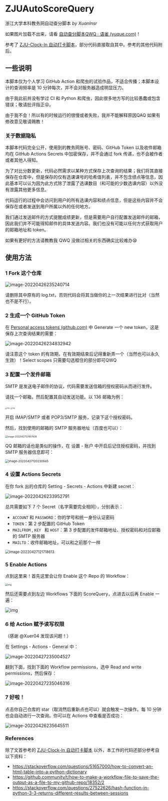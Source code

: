 # ZJUAutoScoreQuery

浙江大学本科教务网自动查分脚本	 _by XuanInsr_



如果图片加载不出来，请看 [自动查分脚本QWQ · 语雀 (yuque.com)](https://www.yuque.com/xianyuxuan/coding/auto_score_query)！



参考了 [ZJU-Clock-In 自动打卡脚本](https://github.com/furry-potato-maker/ZJU-Clock-In)，部分代码直接取自其中。参考的其他代码附后。



## 一些说明

本脚本仅为个人学习 GitHub Action 和爬虫的试验作品，不适合传播；本脚本设计的查询频率是 10 分钟每次，并不会对服务器造成明显压力。

由于我此前并没有学过 CI 和 Python 和爬虫，因此很多地方写的比较愚蠢或包含错误；敬请批评指正😝。

由于我不会！所以有的时候运行的很慢或者失败，我并不能解释原因QAQ 如果有修改意见敬请赐教！



### 关于数据隐私

本脚本代码完全公开，使用到的教务网账号、密码、GitHub Token 以及收件邮箱均在 GitHub Actions Secrets 中加密保存，并不会通过 fork 传递，也不会被作者或者其他人得知。

为了对比分数更新，代码必然需求以某种方式保存上次查询的结果；我们将其直接保存在仓库中，但是保存的仅有选课课号的哈希值列表，并不包含绩点等信息，因此基本可以认为因为此方式除了泄露了选课数目（和可能的少数选课内容）以外没有泄露其他更多信息。

代码运行的过程中会访问到用户的所有选课内容和绩点信息，但是这些内容并不会保存在或者发送到用户所属以外的任何地方。

我们通过发送邮件的方式提醒成绩更新，但是需要用户自行配置发送邮件的邮箱，因此我们并不可能得知邮件的具体发送内容。我们也没有可能以任何方式获取用户的邮箱地址和 token。

如果有更好的方法请教教我 QWQ 没做过相关的东西确实比较难办😪



## 使用方法

### 1 Fork 这个仓库

![image-20220426235240714](README.assets/image-20220426235240714.png)

请删除其中原有的 log.txt，否则代码会将其当做你的上一次结果进行比对（当然也不是不行）。



### 2 生成一个 GitHub Token

在 [Personal access tokens (github.com)](https://github.com/settings/tokens) 中 Generate 一个 new token，这是保存上次查询结果的需要：

![image-20220426234832942](README.assets/image-20220426234832942.png)

请注意这个 token 的有效期，在有效期结束后记得重新弄一个（当然也可以永久生效）！Select scopes 只需要勾选框住的部分即可QWQ



### 3 配置一个发件邮箱

SMTP 是发送电子邮件的协议，代码需要发送信箱的授权密码从而进行发件。

请找一个邮箱，然后配置其自动发送功能。以 136 邮箱为例：

<img src="README.assets/14C4D085D0E7DDF334C2821048D519A5.jpg" alt="img" style="zoom: 33%;" />

<img src="README.assets/0418F40E7A323F8421905C67570FB6AE.jpg" alt="img" style="zoom:33%;" />

开启 IMAP/SMTP 或者 POP3/SMTP 服务，记录下这个授权密码。

然后，找到使用的邮箱的 SMTP 服务器地址（百度也可以）：

<img src="README.assets/image-20220427121657608.png" alt="image-20220427121657608" style="zoom:50%;" />



QQ 邮箱的话也是类似的操作，在 设置 - 账户 中开启后记住授权密码，并找到 SMTP 服务器信息即可：

<img src="README.assets/image-20220427120230945.png" alt="image-20220427120230945" style="zoom: 67%;" />



### 4 设置 Actions Secrets

在你 fork 出的仓库的 Setting - Secrets - Actions 中新建 secret：

![image-20220426233952791](README.assets/image-20220426233952791.png)

总共需要如下 7 个 Secret（名字需要完全相同），分别表示：

* `ACCOUNT` 和 `PASSWORD`：你的学号和统一身份认证密码
* `TOKEN`：第 2 步配置的 GitHub Token
* `MAILFROM` , `KEY ` 和 `HOST`：第 3 步配置的发件邮箱地址、授权密码和对应邮箱的 SMTP 服务器
* `MAILTO`：收件邮箱地址，可以和之前那个一样

<img src="README.assets/image-20220427121718613.png" alt="image-20220427121718613" style="zoom:80%;" />



### 5 Enable Actions

点到这里来！首先这里会让你 Enable 这个 Repo 的 Workflow：

<img src="README.assets/16E0B535486AA410CBBF3AE0AD62BB66.png" alt="img" style="zoom: 50%;" />

然后还需要点到左边 Workflows 下面的 ScoreQuery，点进去以后再 Enable 一遍：

![img](README.assets/F966209D8458B3F598A8905106284B33.png)



### 6 给 Action 赋予读写权限

（感谢 @Xuer04 发现该问题！）

在 Settings - Actions - General 中：

![image-20220427235004527](README.assets/image-20220427235004527.png)

翻到下面，找到下面的 Workflow permissions，选中 Read and write permissions，然后保存：

![image-20220427235046316](README.assets/image-20220427235046316.png)



### 7 好啦！

点击你自己仓库的 star（取消然后重新点也可以）就会触发一次操作。每 10 分钟也会自动进行一次查询。你可以在 Actions 中查看是否成功：

![image-20220426235645511](README.assets/image-20220426235645511.png)



### References

除了文首参考的 [ZJU-Clock-In 自动打卡脚本](https://github.com/furry-potato-maker/ZJU-Clock-In) 以外，本工作的代码还部分参考自以下资料：

* https://stackoverflow.com/questions/51657000/how-to-convert-an-html-table-into-a-python-dictionary
* https://github.community/t/how-to-make-a-workflow-file-to-save-the-output-as-a-file-to-my-github-repo/18352/2
* https://stackoverflow.com/questions/27522626/hash-function-in-python-3-3-returns-different-results-between-sessions